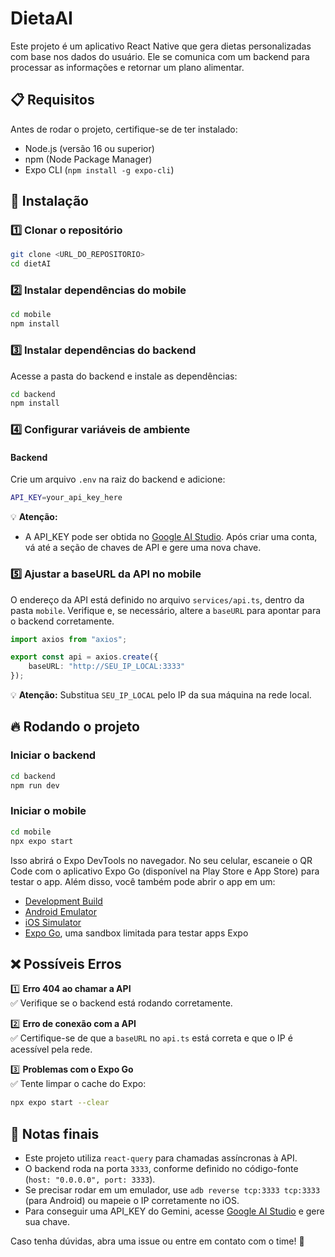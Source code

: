# DietaAI

Este projeto é um aplicativo React Native que gera dietas personalizadas com base nos dados do usuário. Ele se comunica com um backend para processar as informações e retornar um plano alimentar.

## 📋 Requisitos

Antes de rodar o projeto, certifique-se de ter instalado:

- Node.js (versão 16 ou superior)
- npm (Node Package Manager)
- Expo CLI (`npm install -g expo-cli`)

## 🚀 Instalação

### 1️⃣ Clonar o repositório

```sh
git clone <URL_DO_REPOSITORIO>
cd dietAI
```

### 2️⃣ Instalar dependências do mobile

```sh
cd mobile
npm install
```

### 3️⃣ Instalar dependências do backend

Acesse a pasta do backend e instale as dependências:

```sh
cd backend
npm install
```

### 4️⃣ Configurar variáveis de ambiente

#### Backend

Crie um arquivo `.env` na raiz do backend e adicione:

```sh
API_KEY=your_api_key_here
```

💡 **Atenção:**

- A API\_KEY pode ser obtida no [Google AI Studio](https://aistudio.google.com/). Após criar uma conta, vá até a seção de chaves de API e gere uma nova chave.

### 5️⃣ Ajustar a baseURL da API no mobile

O endereço da API está definido no arquivo `services/api.ts`, dentro da pasta `mobile`. Verifique e, se necessário, altere a `baseURL` para apontar para o backend corretamente.

```ts
import axios from "axios";

export const api = axios.create({
    baseURL: "http://SEU_IP_LOCAL:3333"
});
```

💡 **Atenção:** Substitua `SEU_IP_LOCAL` pelo IP da sua máquina na rede local.

## 🔥 Rodando o projeto

### Iniciar o backend

```sh
cd backend
npm run dev
```

### Iniciar o mobile

```sh
cd mobile
npx expo start
```

Isso abrirá o Expo DevTools no navegador. No seu celular, escaneie o QR Code com o aplicativo Expo Go (disponível na Play Store e App Store) para testar o app. Além disso, você também pode abrir o app em um:

- [Development Build](https://docs.expo.dev/develop/development-builds/introduction/)
- [Android Emulator](https://docs.expo.dev/workflow/android-studio-emulator/)
- [iOS Simulator](https://docs.expo.dev/workflow/ios-simulator/)
- [Expo Go](https://expo.dev/go), uma sandbox limitada para testar apps Expo

## ❌ Possíveis Erros

1️⃣ **Erro 404 ao chamar a API**\
✅ Verifique se o backend está rodando corretamente.

2️⃣ **Erro de conexão com a API**\
✅ Certifique-se de que a `baseURL` no `api.ts` está correta e que o IP é acessível pela rede.

3️⃣ **Problemas com o Expo Go**\
✅ Tente limpar o cache do Expo:

```sh
npx expo start --clear
```

## 📌 Notas finais

- Este projeto utiliza `react-query` para chamadas assíncronas à API.
- O backend roda na porta `3333`, conforme definido no código-fonte (`host: "0.0.0.0", port: 3333`).
- Se precisar rodar em um emulador, use `adb reverse tcp:3333 tcp:3333` (para Android) ou mapeie o IP corretamente no iOS.
- Para conseguir uma API\_KEY do Gemini, acesse [Google AI Studio](https://aistudio.google.com/) e gere sua chave.

Caso tenha dúvidas, abra uma issue ou entre em contato com o time! 🚀

